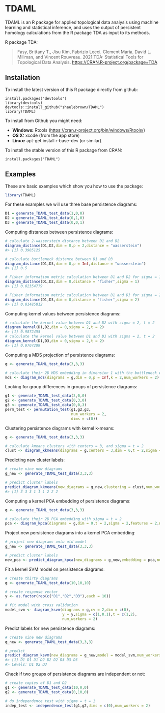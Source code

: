 
<!-- README.md is generated from README.Rmd. Please edit that file -->

# TDAML

<!-- badges: start -->
<!-- badges: end -->

TDAML is an R package for applied topological data analysis using
machine learning and statistical inference, and uses the output of
persistent homology calculations from the R package TDA as input to its
methods.

R package TDA:

> Fasy, Brittany T., Jisu Kim, Fabrizio Lecci, Clement Maria, David L.
> Millman, and Vincent Rouvreau. 2021.TDA: Statistical Tools for
> Topological Data Analysis. <https://CRAN.R-project.org/package=TDA>.

## Installation

To install the latest version of this R package directly from github:

    install.packages("devtools")
    library(devtools)
    devtools::install_github("shaelebrown/TDAML")
    library(TDAML)

To install from Github you might need:

-   **Windows:** Rtools
    (<https://cran.r-project.org/bin/windows/Rtools/>)
-   **OS X:** xcode (from the app store)
-   **Linux:** apt-get install r-base-dev (or similar).

To install the stable version of this R package from CRAN:

    install.packages("TDAML")

## Examples

These are basic examples which show you how to use the package:

``` r
library(TDAML)
```

For these examples we will use three base persistence diagrams:

``` r
D1 = generate_TDAML_test_data(1,0,0)
D2 = generate_TDAML_test_data(0,1,0)
D3 = generate_TDAML_test_data(0,0,1)
```

Computing distances between persistence diagrams:

``` r
# calculate 2-wasserstein distance between D1 and D2
diagram_distance(D1,D2,dim = 0,p = 2,distance = "wasserstein")
#> [1] 0.3905125

# calculate bottleneck distance between D1 and D3
diagram_distance(D1,D3,dim = 0,p = Inf,distance = "wasserstein")
#> [1] 0.5

# Fisher information metric calculation between D1 and D2 for sigma = 1
diagram_distance(D1,D2,dim = 0,distance = "fisher",sigma = 1)
#> [1] 0.02354779

# Fisher information metric calculation between D1 and D3 for sigma = 2
diagram_distance(D1,D3,dim = 0,distance = "fisher",sigma = 2)
#> [1] 0.01485812
```

Computing kernel values between persistence diagrams:

``` r
# calculate the kernel value between D1 and D2 with sigma = 2, t = 2
diagram_kernel(D1,D2,dim = 0,sigma = 2,t = 2)
#> [1] 0.9872455
# calculate the kernel value between D1 and D3 with sigma = 2, t = 2
diagram_kernel(D1,D3,dim = 0,sigma = 2,t = 2)
#> [1] 0.9707209
```

Computing a MDS projection of persistence diagrams:

``` r
g <- generate_TDAML_test_data(3,3,3)

# calculate their 2D MDS embedding in dimension 1 with the bottleneck distance
mds <- diagram_mds(diagrams = g,dim = 0,p = Inf,k = 2,num_workers = 2)
```

Looking for group differences in groups of persistence diagrams:

``` r
g1 <- generate_TDAML_test_data(3,0,0)
g2 <- generate_TDAML_test_data(0,3,0)
g3 <- generate_TDAML_test_data(0,0,3)
perm_test <- permutation_test(g1,g2,g3,
                              num_workers = 2,
                              dims = c(0))
```

Clustering persistence diagrams with kernel k-means:

``` r
g <- generate_TDAML_test_data(3,3,3)

# calculate kmeans clusters with centers = 3, and sigma = t = 2
clust <- diagram_kkmeans(diagrams = g,centers = 3,dim = 0,t = 2,sigma = 2,num_workers = 2)
```

Predicting new cluster labels:

``` r
# create nine new diagrams
g_new <- generate_TDAML_test_data(3,3,3)

# predict cluster labels
predict_diagram_kkmeans(new_diagrams = g_new,clustering = clust,num_workers = 2)
#> [1] 3 3 3 1 1 1 2 2 2
```

Computing a kernel PCA embedding of persistence diagrams:

``` r
g <- generate_TDAML_test_data(3,3,3)

# calculate their 2D PCA embedding with sigma = t = 2
pca <- diagram_kpca(diagrams = g,dim = 0,t = 2,sigma = 2,features = 2,num_workers = 2)
```

Project new persistence diagrams into a kernel PCA embedding:

``` r
# project new diagrams onto old model
g_new <- generate_TDAML_test_data(3,3,3)

# predict cluster labels
new_pca <- predict_diagram_kpca(new_diagrams = g_new,embedding = pca,num_workers = 2)
```

Fit a kernel SVM model on persistence diagrams:

``` r
# create thirty diagrams
g <- generate_TDAML_test_data(10,10,10)

# create response vector
y <- as.factor(rep(c("D1","D2","D3"),each = 10))

# fit model with cross validation
model_svm <- diagram_ksvm(diagrams = g,cv = 2,dim = c(0),
                          y = y,sigma = c(1,0.1),t = c(1,2),
                          num_workers = 2)
```

Predict labels for new persistence diagrams:

``` r
# create nine new diagrams
g_new <- generate_TDAML_test_data(3,3,3)

# predict
predict_diagram_ksvm(new_diagrams = g_new,model = model_svm,num_workers = 2)
#> [1] D1 D1 D1 D2 D2 D2 D3 D3 D3
#> Levels: D1 D2 D3
```

Check if two groups of persistence diagrams are independent or not:

``` r
# create copies of D1 and D2
g1 <- generate_TDAML_test_data(10,0,0)
g2 <- generate_TDAML_test_data(0,10,0)

# do independence test with sigma = t = 1
indep_test <- independence_test(g1,g2,dims = c(0),num_workers = 2)
```
